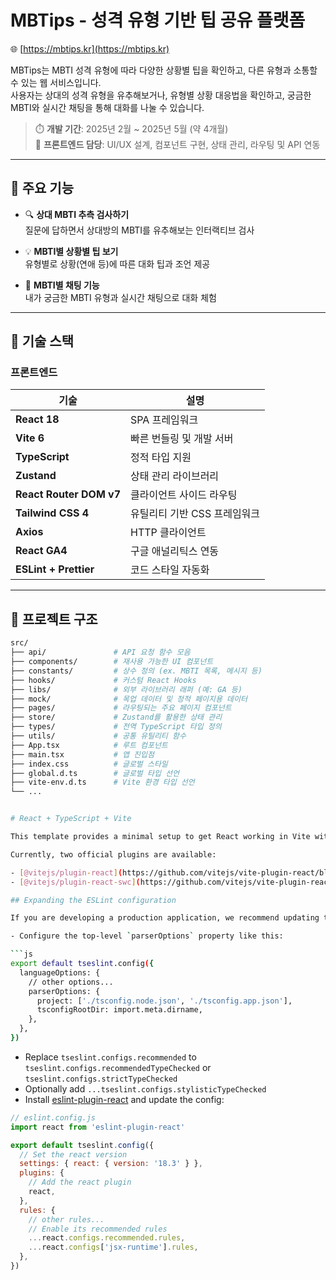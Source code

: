 # MBTips - 성격 유형 기반 팁 공유 플랫폼

🌐 [https://mbtips.kr](https://mbtips.kr)

MBTips는 MBTI 성격 유형에 따라 다양한 상황별 팁을 확인하고, 다른 유형과 소통할 수 있는 웹 서비스입니다.  
사용자는 상대의 성격 유형을 유추해보거나, 유형별 상황 대응법을 확인하고, 궁금한 MBTI와 실시간 채팅을 통해 대화를 나눌 수 있습니다.

> ⏱️ **개발 기간**: 2025년 2월 ~ 2025년 5월 (약 4개월)  
> 🎨 **프론트엔드 담당**: UI/UX 설계, 컴포넌트 구현, 상태 관리, 라우팅 및 API 연동

---

## 🧩 주요 기능

- 🔍 **상대 MBTI 추측 검사하기**  
  질문에 답하면서 상대방의 MBTI를 유추해보는 인터랙티브 검사

- 💡 **MBTI별 상황별 팁 보기**  
  유형별로 상황(연애 등)에 따른 대화 팁과 조언 제공

- 💬 **MBTI별 채팅 기능**  
  내가 궁금한 MBTI 유형과 실시간 채팅으로 대화 체험

---

## 🚀 기술 스택

### 프론트엔드

| 기술 | 설명 |
|------|------|
| **React 18** | SPA 프레임워크 |
| **Vite 6** | 빠른 번들링 및 개발 서버 |
| **TypeScript** | 정적 타입 지원 |
| **Zustand** | 상태 관리 라이브러리 |
| **React Router DOM v7** | 클라이언트 사이드 라우팅 |
| **Tailwind CSS 4** | 유틸리티 기반 CSS 프레임워크 |
| **Axios** | HTTP 클라이언트 |
| **React GA4** | 구글 애널리틱스 연동 |
| **ESLint + Prettier** | 코드 스타일 자동화

---

## 📁 프로젝트 구조

```bash
src/
├── api/               # API 요청 함수 모음
├── components/        # 재사용 가능한 UI 컴포넌트
├── constants/         # 상수 정의 (ex. MBTI 목록, 메시지 등)
├── hooks/             # 커스텀 React Hooks
├── libs/              # 외부 라이브러리 래퍼 (예: GA 등)
├── mock/              # 목업 데이터 및 정적 페이지용 데이터
├── pages/             # 라우팅되는 주요 페이지 컴포넌트
├── store/             # Zustand를 활용한 상태 관리
├── types/             # 전역 TypeScript 타입 정의
├── utils/             # 공통 유틸리티 함수
├── App.tsx            # 루트 컴포넌트
├── main.tsx           # 앱 진입점
├── index.css          # 글로벌 스타일
├── global.d.ts        # 글로벌 타입 선언
├── vite-env.d.ts      # Vite 환경 타입 선언
└── ...


# React + TypeScript + Vite

This template provides a minimal setup to get React working in Vite with HMR and some ESLint rules.

Currently, two official plugins are available:

- [@vitejs/plugin-react](https://github.com/vitejs/vite-plugin-react/blob/main/packages/plugin-react/README.md) uses [Babel](https://babeljs.io/) for Fast Refresh
- [@vitejs/plugin-react-swc](https://github.com/vitejs/vite-plugin-react-swc) uses [SWC](https://swc.rs/) for Fast Refresh

## Expanding the ESLint configuration

If you are developing a production application, we recommend updating the configuration to enable type aware lint rules:

- Configure the top-level `parserOptions` property like this:

```js
export default tseslint.config({
  languageOptions: {
    // other options...
    parserOptions: {
      project: ['./tsconfig.node.json', './tsconfig.app.json'],
      tsconfigRootDir: import.meta.dirname,
    },
  },
}) 
```

- Replace `tseslint.configs.recommended` to `tseslint.configs.recommendedTypeChecked` or `tseslint.configs.strictTypeChecked`
- Optionally add `...tseslint.configs.stylisticTypeChecked`
- Install [eslint-plugin-react](https://github.com/jsx-eslint/eslint-plugin-react) and update the config:

```js
// eslint.config.js
import react from 'eslint-plugin-react'

export default tseslint.config({
  // Set the react version
  settings: { react: { version: '18.3' } },
  plugins: {
    // Add the react plugin
    react,
  },
  rules: {
    // other rules...
    // Enable its recommended rules
    ...react.configs.recommended.rules,
    ...react.configs['jsx-runtime'].rules,
  },
})
```
